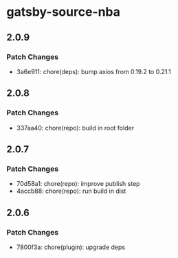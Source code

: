 # gatsby-source-nba

## 2.0.9

### Patch Changes

- 3a6e911: chore(deps): bump axios from 0.19.2 to 0.21.1

## 2.0.8

### Patch Changes

- 337aa40: chore(repo): build in root folder

## 2.0.7

### Patch Changes

- 70d58a1: chore(repo): improve publish step
- 4accb88: chore(repo): run build in dist

## 2.0.6

### Patch Changes

- 7800f3a: chore(plugin): upgrade deps
